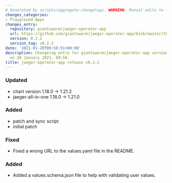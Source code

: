 ```yaml
---
# Generated by scripts/aggregate-changelogs. WARNING: Manual edits to this files will be overwritten.
changes_categories:
- Playground Apps
changes_entry:
  repository: giantswarm/jaeger-operator-app
  url: https://github.com/giantswarm/jaeger-operator-app/blob/master/CHANGELOG.md#022---2021-01-20
  version: 0.2.2
  version_tag: v0.2.2
date: '2021-01-20T09:58:51+00:00'
description: Changelog entry for giantswarm/jaeger-operator-app version 0.2.2, published
  on 20 January 2021, 09:58.
title: jaeger-operator-app release v0.2.2
---
```


### Updated
- chart version 1.18.0 -> 1.21.2
- jaeger-all-in-one 1.18.0 -> 1.21.0
### Added
- patch and sync script
- initial patch
### Fixed
- Fixed a wrong URL to the values.yaml file in the README.
### Added
- Added a values.schema.json file to help with validating user values.
